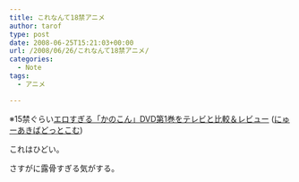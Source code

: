 ```yaml
---
title: これなんて18禁アニメ
author: tarof
type: post
date: 2008-06-25T15:21:03+00:00
url: /2008/06/26/これなんて18禁アニメ/
categories:
  - Note
tags:
  - アニメ

---
```

※15禁ぐらい[エロすぎる「かのこん」DVD第1巻をテレビと比較＆レビュー][1] ([にゅーあきばどっとこむ][2])

これはひどい。

さすがに露骨すぎる気がする。

 [1]: http://www.new-akiba.com/archives/2008/06/dvd1_13.html
 [2]: http://www.new-akiba.com/